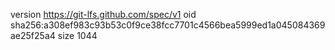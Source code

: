 version https://git-lfs.github.com/spec/v1
oid sha256:a308ef983c93b53c0f9ce38fcc7701c4566bea5999ed1a045084369ae25f25a4
size 1044
